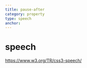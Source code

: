 ```yaml
---
title: pause-after
category: property
type: speech
anchor:
---
```


# speech

<https://www.w3.org/TR/css3-speech/>
